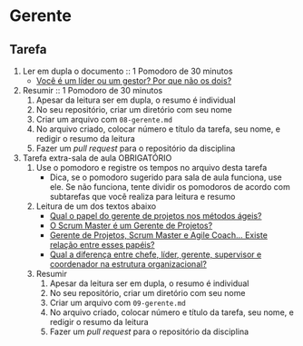 # Gerente

## Tarefa

1. Ler em dupla o documento :: 1 Pomodoro de 30 minutos
   - [Você é um líder ou um gestor? Por que não os dois?](http://www.administradores.com.br/artigos/carreira/voce-e-um-lider-ou-um-gestor-por-que-nao-os-dois/96247/)
2. Resumir :: 1 Pomodoro de 30 minutos
   1. Apesar da leitura ser em dupla, o resumo é individual
   2. No seu repositório, criar um diretório com seu nome
   3. Criar um arquivo com `08-gerente.md`
   4. No arquivo criado, colocar número e título da tarefa, seu nome, e redigir o resumo da leitura
   5. Fazer um _pull request_ para o repositório da disciplina
3. Tarefa extra-sala de aula OBRIGATÓRIO
   1. Use o pomodoro e registre os tempos no arquivo desta tarefa
      - Dica, se o pomodoro sugerido para sala de aula funciona, use ele. Se não funciona, tente dividir os pomodoros de acordo com subtarefas que você realiza para leitura e resumo
   2. Leitura de um dos textos abaixo
      - [Qual o papel do gerente de projetos nos métodos ágeis?](https://www.projectbuilder.com.br/blog/qual-o-papel-do-gerente-de-projetos-nos-metodos-ageis/)
      - [O Scrum Master é um Gerente de Projetos?](http://netproject.com.br/blog/o-scrum-master-e-um-gerente-de-projetos/)
      - [Gerente de Projetos, Scrum Master e Agile Coach… Existe relação entre esses papéis?](http://www.annelisegripp.com.br/gerente-de-projetos-scrum-master-e-agile-coach-qual-a-relacao-entre-esses-papeis/)
      - [Qual a diferença entre chefe, líder, gerente, supervisor e coordenador na estrutura organizacional?](https://www.treasy.com.br/blog/lider-chefe-gerente-coordenador-supervisor/)
   3. Resumir
      1. Apesar da leitura ser em dupla, o resumo é individual
      2. No seu repositório, criar um diretório com seu nome
      3. Criar um arquivo com `09-gerente.md`
      4. No arquivo criado, colocar número e título da tarefa, seu nome, e redigir o resumo da leitura
      5. Fazer um _pull request_ para o repositório da disciplina
